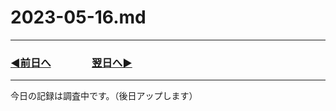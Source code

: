 # 2023-05-16.md

---
### [◀️前日へ](https://github.com/yuasys/chatty-journal/blob/main/2023/05/2023-05-15.md)&emsp;&emsp;&emsp;&emsp;[翌日へ▶️](https://github.com/yuasys/chatty-journal/blob/main/2023/05/2023-05-17.md)
---

今日の記録は調査中です。（後日アップします）
